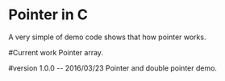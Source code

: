 # Pointer in C

A very simple of demo code shows that how pointer works.

#Current work
Pointer array. 

#version 1.0.0 -- 2016/03/23
Pointer and double pointer demo.

